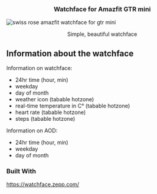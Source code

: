 <!-- Improved compatibility of back to top link: See: https://github.com/othneildrew/Best-README-Template/pull/73 -->
<a id="readme-top"></a>

<!-- PROJECT SHIELDS -->
<!--
*** I'm using markdown "reference style" links for readability.
*** Reference links are enclosed in brackets [ ] instead of parentheses ( ).
*** See the bottom of this document for the declaration of the reference variables
*** for contributors-url, forks-url, etc. This is an optional, concise syntax you may use.
*** https://www.markdownguide.org/basic-syntax/#reference-style-links
-->

<!-- PROJECT LOGO -->

  <h3 align="center">Watchface for Amazfit GTR mini</h3>

   <img src="[img_girl.jpg](https://github.com/PhilippeZuber/watchfaceZeppOS/blob/main/watchface_zepp_os_swiss_rose.png)" alt="swiss rose amazfit watchface for gtr mini"> 

  <p align="center">
    Simple, beautiful watchface
  </p>


<!-- ABOUT THE PROJECT -->
## Information about the watchface

Information on watchface:
* 24hr time (hour, min)
* weekday
* day of month
* weather icon (tabable hotzone)
* real-time temperature in C° (tabable hotzone)
* heart rate (tabable hotzone)
* steps (tabable hotzone)

Information on AOD:
* 24hr time (hour, min)
* weekday
* day of month


### Built With

https://watchface.zepp.com/

